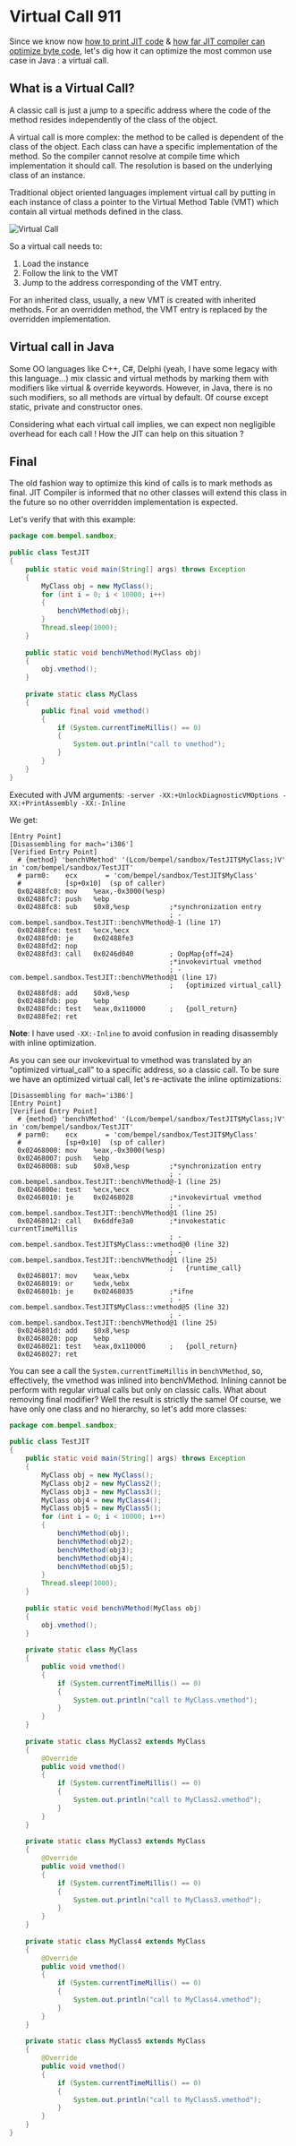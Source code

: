 # Virtual Call 911
Since we know now [how to print JIT code](https://jpbempel.github.io/2012/10/16/how-to-print-disassembly-from-JIT-code.html) & [how far JIT compiler can optimize byte code](https://jpbempel.github.io/2012/10/09/volatile.html), let's dig how it can optimize the most common use case in Java : a virtual call.

## What is a Virtual Call?
A classic call is just a jump to a specific address where the code of the method resides independently of the class of the object.

A virtual call is more complex: the method to be called is dependent of the class of the object. Each class can have a specific implementation of the method. So the compiler cannot resolve at compile time which implementation it should call. The resolution is based on the underlying class of an instance.

Traditional object oriented languages implement virtual call by putting in each instance of class a pointer to the Virtual Method Table (VMT) which contain all virtual methods defined in the class.

![Virtual Call](assets/2012/10/VirtualCall.png)

So a virtual call needs to:
1. Load the instance 
2. Follow the link to the VMT
3. Jump to the address corresponding of the VMT entry.

For an inherited class, usually, a new VMT is created with inherited methods. For an overridden method, the VMT entry is replaced by the overridden implementation.

## Virtual call in Java
Some OO languages like C++, C#, Delphi (yeah, I have some legacy with this language...) mix classic and virtual methods by marking them with modifiers like virtual & override keywords.
However, in Java, there is no such modifiers, so all methods are virtual by default. Of course except static, private and constructor ones.

Considering what each virtual call implies, we can expect non negligible overhead for each call ! How the JIT can help on this situation ?

## Final
The old fashion way to optimize this kind of calls is to mark methods as final. JIT Compiler is informed that no other classes will extend this class in the future so no other overridden implementation is expected.

Let's verify that with this example:

```java
package com.bempel.sandbox;
 
public class TestJIT
{
    public static void main(String[] args) throws Exception
    {
        MyClass obj = new MyClass();       
        for (int i = 0; i < 10000; i++)
        {
            benchVMethod(obj);
        }
        Thread.sleep(1000);
    }
    
    public static void benchVMethod(MyClass obj)
    {
        obj.vmethod();
    }
     
    private static class MyClass
    {
        public final void vmethod()
        {
            if (System.currentTimeMillis() == 0)
            {
                System.out.println("call to vmethod");
            }
        }
    }
}
```

Executed with JVM arguments:
`-server -XX:+UnlockDiagnosticVMOptions -XX:+PrintAssembly -XX:-Inline`

We get:
```
[Entry Point]
[Disassembling for mach='i386']
[Verified Entry Point]
  # {method} 'benchVMethod' '(Lcom/bempel/sandbox/TestJIT$MyClass;)V' in 'com/bempel/sandbox/TestJIT'
  # parm0:    ecx       = 'com/bempel/sandbox/TestJIT$MyClass'
  #           [sp+0x10]  (sp of caller)
  0x02488fc0: mov    %eax,-0x3000(%esp)
  0x02488fc7: push   %ebp
  0x02488fc8: sub    $0x8,%esp          ;*synchronization entry
                                        ; - com.bempel.sandbox.TestJIT::benchVMethod@-1 (line 17)
  0x02488fce: test   %ecx,%ecx
  0x02488fd0: je     0x02488fe3
  0x02488fd2: nop
  0x02488fd3: call   0x0246d040         ; OopMap{off=24}
                                        ;*invokevirtual vmethod
                                        ; - com.bempel.sandbox.TestJIT::benchVMethod@1 (line 17)
                                        ;   {optimized virtual_call}
  0x02488fd8: add    $0x8,%esp
  0x02488fdb: pop    %ebp
  0x02488fdc: test   %eax,0x110000      ;   {poll_return}
  0x02488fe2: ret
``` 
**Note**: I have used `-XX:-Inline` to avoid confusion in reading disassembly with inline optimization.

As you can see our invokevirtual to vmethod was translated by an "optimized virtual_call" to a specific address, so a classic call.
To be sure we have an optimized virtual call, let's re-activate the inline optimizations:
```
[Disassembling for mach='i386']
[Entry Point]
[Verified Entry Point]
  # {method} 'benchVMethod' '(Lcom/bempel/sandbox/TestJIT$MyClass;)V' in 'com/bempel/sandbox/TestJIT'
  # parm0:    ecx       = 'com/bempel/sandbox/TestJIT$MyClass'
  #           [sp+0x10]  (sp of caller)
  0x02468000: mov    %eax,-0x3000(%esp)
  0x02468007: push   %ebp
  0x02468008: sub    $0x8,%esp          ;*synchronization entry
                                        ; - com.bempel.sandbox.TestJIT::benchVMethod@-1 (line 25)
  0x0246800e: test   %ecx,%ecx
  0x02468010: je     0x02468028         ;*invokevirtual vmethod
                                        ; - com.bempel.sandbox.TestJIT::benchVMethod@1 (line 25)
  0x02468012: call   0x6ddfe3a0         ;*invokestatic currentTimeMillis
                                        ; - com.bempel.sandbox.TestJIT$MyClass::vmethod@0 (line 32)
                                        ; - com.bempel.sandbox.TestJIT::benchVMethod@1 (line 25)
                                        ;   {runtime_call}
  0x02468017: mov    %eax,%ebx
  0x02468019: or     %edx,%ebx
  0x0246801b: je     0x02468035         ;*ifne
                                        ; - com.bempel.sandbox.TestJIT$MyClass::vmethod@5 (line 32)
                                        ; - com.bempel.sandbox.TestJIT::benchVMethod@1 (line 25)
  0x0246801d: add    $0x8,%esp
  0x02468020: pop    %ebp
  0x02468021: test   %eax,0x110000      ;   {poll_return}
  0x02468027: ret 
```
You can see a call the `System.currentTimeMillis` in `benchVMethod`, so, effectively, the vmethod was inlined into benchVMethod. Inlining cannot be perform with regular virtual calls but only on classic calls.
What about removing final modifier? Well the result is strictly the same! Of course, we have only one class and no hierarchy, so let's add more classes:

```java
package com.bempel.sandbox;
 
public class TestJIT
{
    public static void main(String[] args) throws Exception
    {
        MyClass obj = new MyClass();
        MyClass obj2 = new MyClass2();
        MyClass obj3 = new MyClass3();
        MyClass obj4 = new MyClass4();
        MyClass obj5 = new MyClass5();
        for (int i = 0; i < 10000; i++)
        {
            benchVMethod(obj);
            benchVMethod(obj2);
            benchVMethod(obj3);
            benchVMethod(obj4);
            benchVMethod(obj5);
        }
        Thread.sleep(1000);
    }
 
    public static void benchVMethod(MyClass obj)
    {
        obj.vmethod();
    }
 
    private static class MyClass
    {
        public void vmethod()
        {
            if (System.currentTimeMillis() == 0)
            {
                System.out.println("call to MyClass.vmethod");
            }
        }
    }
 
    private static class MyClass2 extends MyClass
    {
        @Override
        public void vmethod()
        {
            if (System.currentTimeMillis() == 0)
            {
                System.out.println("call to MyClass2.vmethod");
            }
        }
    }
 
    private static class MyClass3 extends MyClass
    {
        @Override
        public void vmethod()
        {
            if (System.currentTimeMillis() == 0)
            {
                System.out.println("call to MyClass3.vmethod");
            }
        }
    }
 
    private static class MyClass4 extends MyClass
    {
        @Override
        public void vmethod()
        {
            if (System.currentTimeMillis() == 0)
            {
                System.out.println("call to MyClass4.vmethod");
            }
        }
    }
 
    private static class MyClass5 extends MyClass
    {
        @Override
        public void vmethod()
        {
            if (System.currentTimeMillis() == 0)
            {
                System.out.println("call to MyClass5.vmethod");
            }
        }
    }
}
```
